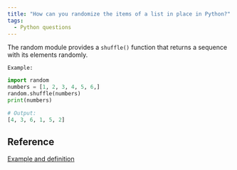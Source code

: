 ```yaml
---
title: "How can you randomize the items of a list in place in Python?"
tags:
  - Python questions
---
```


The random module provides a `shuffle()` function that returns a sequence with its elements randomly.

`Example:`

```python
import random
numbers = [1, 2, 3, 4, 5, 6,]
random.shuffle(numbers)
print(numbers)

# Output:
[4, 3, 6, 1, 5, 2]
```

## Reference

[Example and definition](https://www.tutorialspoint.com/How-to-randomize-the-items-of-a-list-in-Python)
